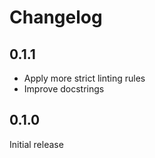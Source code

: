 # Changelog

## 0.1.1

- Apply more strict linting rules
- Improve docstrings

## 0.1.0

Initial release